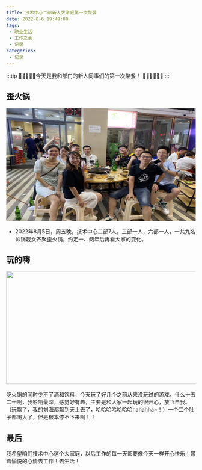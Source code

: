 ```yaml
---
title: 技术中心二部新人大家庭第一次聚餐
date: 2022-8-6 19:49:00
tags:
 - 职业生活
 - 工作之余
 - 记录
categories: 
 - 记录
---
```


:::tip
:tada::strawberry::tada::tangerine::tada:今天是我和部门的新人同事们的第一次聚餐！ :tada::lollipop::strawberry::tada::candy::tada:
:::

<!-- more -->

## 歪火锅

<img src="./images/01.thefirst1.jpg" style="width:800px;height:300px;" />

- 2022年8月5日，周五晚，技术中心二部7人，三部一人，六部一人，一共九名帅锅靓女齐聚歪火锅，约定一、两年后再看大家的变化。

## 玩的嗨

<img src="./images/01.thefirst2.jpg" style="width:800px;height:300px;" />

吃火锅的同时少不了酒和饮料，今天玩了好几个之前从来没玩过的游戏，什么十五二十啊，我影响最深，感觉好有趣，主要是和大家一起玩的很开心，放飞自我。（玩飘了，我的刘海都飘到天上去了，哈哈哈哈哈哈哈hahahha~！）一个二个肚子都喝大了，但是根本停不下来啊！！

## 最后

我希望咱们技术中心这个大家庭，以后工作的每一天都要像今天一样开心快乐！带着愉悦的心情去工作！去生活！